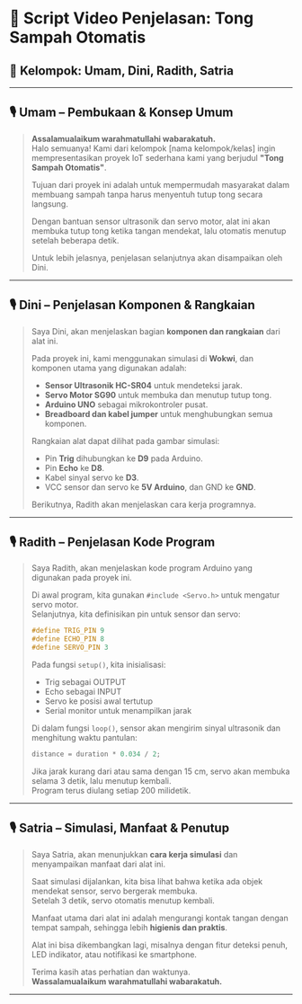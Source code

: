 # 🎥 Script Video Penjelasan: Tong Sampah Otomatis

## 👥 Kelompok: Umam, Dini, Radith, Satria

---

## 🎙️ Umam – Pembukaan & Konsep Umum

> **Assalamualaikum warahmatullahi wabarakatuh.**  
> Halo semuanya! Kami dari kelompok [nama kelompok/kelas] ingin mempresentasikan proyek IoT sederhana kami yang berjudul **"Tong Sampah Otomatis"**.  
>  
> Tujuan dari proyek ini adalah untuk mempermudah masyarakat dalam membuang sampah tanpa harus menyentuh tutup tong secara langsung.  
>  
> Dengan bantuan sensor ultrasonik dan servo motor, alat ini akan membuka tutup tong ketika tangan mendekat, lalu otomatis menutup setelah beberapa detik.  
>  
> Untuk lebih jelasnya, penjelasan selanjutnya akan disampaikan oleh Dini.

---

## 🎙️ Dini – Penjelasan Komponen & Rangkaian

> Saya Dini, akan menjelaskan bagian **komponen dan rangkaian** dari alat ini.  
>  
> Pada proyek ini, kami menggunakan simulasi di **Wokwi**, dan komponen utama yang digunakan adalah:
>
> - **Sensor Ultrasonik HC-SR04** untuk mendeteksi jarak.
> - **Servo Motor SG90** untuk membuka dan menutup tutup tong.
> - **Arduino UNO** sebagai mikrokontroler pusat.
> - **Breadboard dan kabel jumper** untuk menghubungkan semua komponen.
>  
> Rangkaian alat dapat dilihat pada gambar simulasi:
>
> - Pin **Trig** dihubungkan ke **D9** pada Arduino.
> - Pin **Echo** ke **D8**.
> - Kabel sinyal servo ke **D3**.
> - VCC sensor dan servo ke **5V Arduino**, dan GND ke **GND**.
>  
> Berikutnya, Radith akan menjelaskan cara kerja programnya.

---

## 🎙️ Radith – Penjelasan Kode Program

> Saya Radith, akan menjelaskan kode program Arduino yang digunakan pada proyek ini.  
>  
> Di awal program, kita gunakan `#include <Servo.h>` untuk mengatur servo motor.  
> Selanjutnya, kita definisikan pin untuk sensor dan servo:
>
> ```cpp
> #define TRIG_PIN 9
> #define ECHO_PIN 8
> #define SERVO_PIN 3
> ```
>
> Pada fungsi `setup()`, kita inisialisasi:
>
> - Trig sebagai OUTPUT
> - Echo sebagai INPUT
> - Servo ke posisi awal tertutup
> - Serial monitor untuk menampilkan jarak
>
> Di dalam fungsi `loop()`, sensor akan mengirim sinyal ultrasonik dan menghitung waktu pantulan:
>
> ```cpp
> distance = duration * 0.034 / 2;
> ```
>
> Jika jarak kurang dari atau sama dengan 15 cm, servo akan membuka selama 3 detik, lalu menutup kembali.  
> Program terus diulang setiap 200 milidetik.

---

## 🎙️ Satria – Simulasi, Manfaat & Penutup

> Saya Satria, akan menunjukkan **cara kerja simulasi** dan menyampaikan manfaat dari alat ini.  
>  
> Saat simulasi dijalankan, kita bisa lihat bahwa ketika ada objek mendekat sensor, servo bergerak membuka.  
> Setelah 3 detik, servo otomatis menutup kembali.  
>  
> Manfaat utama dari alat ini adalah mengurangi kontak tangan dengan tempat sampah, sehingga lebih **higienis dan praktis**.  
>  
> Alat ini bisa dikembangkan lagi, misalnya dengan fitur deteksi penuh, LED indikator, atau notifikasi ke smartphone.  
>  
> Terima kasih atas perhatian dan waktunya.  
> **Wassalamualaikum warahmatullahi wabarakatuh.**

---
